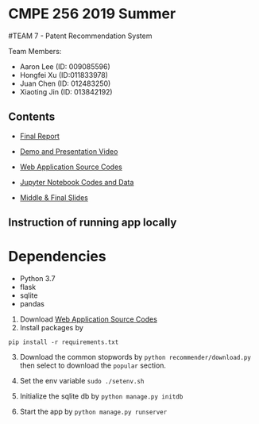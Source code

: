 # CMPE 256 2019 Summer

#TEAM 7 - Patent Recommendation System

Team Members:
* Aaron Lee (ID: 009085596)
* Hongfei Xu (ID:011833978)
* Juan Chen (ID: 012483250)
* Xiaoting Jin (ID: 013842192)

## Contents

* [Final Report](https://github.com/256xu/CMPE256Team7/blob/master/CMPE%20256%20Project%20Report.pdf)
* [Demo and Presentation Video](https://youtu.be/c1Gmq4IN48c)
* [Web Application Source Codes](https://github.com/IdleDust/patent-recommend)


* [Jupyter Notebook Codes and Data](https://github.com/256xu/CMPE256Team7/tree/master/jupyter_codes_and_data)
* [Middle & Final Slides](https://github.com/256xu/CMPE256Team7/tree/master/project_slides)


## Instruction of running app locally
# Dependencies
* Python 3.7
* flask
* sqlite
* pandas

1. Download [Web Application Source Codes](https://github.com/IdleDust/patent-recommend)
2. Install packages by

`pip install -r requirements.txt`

3. Download the common stopwords by
`python recommender/download.py`
then select to download the `popular` section.

4. Set the env variable
`sudo ./setenv.sh`

5. Initialize the sqlite db by
`python manage.py initdb`

6. Start the app by
`python manage.py runserver`



